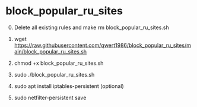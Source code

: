 # block_popular_ru_sites
0. Delete all existing rules and make rm block_popular_ru_sites.sh

1. wget https://raw.githubusercontent.com/qwert1986/block_popular_ru_sites/main/block_popular_ru_sites.sh

2. chmod +x block_popular_ru_sites.sh

3. sudo ./block_popular_ru_sites.sh

4. sudo apt install iptables-persistent (optional)

5. sudo netfilter-persistent save
